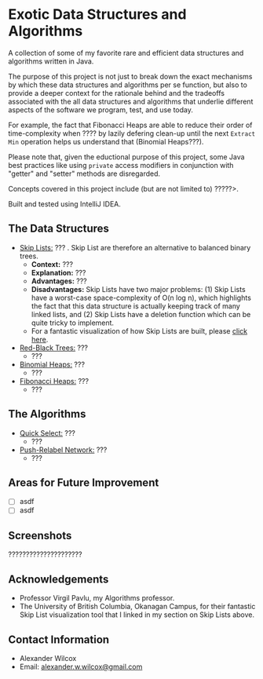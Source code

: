 # Exotic Data Structures and Algorithms

A collection of some of my favorite rare and efficient data structures and algorithms written in Java.


The purpose of this project is not just to break down the exact mechanisms by which these data structures and algorithms per se function, but also to provide a deeper context for the rationale behind and the tradeoffs associated with the all data structures and algorithms that underlie different aspects of the software we program, test, and use today.

For example, the fact that Fibonacci Heaps are able to reduce their order of time-complexity when ???? by lazily defering clean-up until the next `Extract Min` operation helps us understand that (Binomial Heaps???).


Please note that, given the eductional purpose of this project, some Java best practices like using `private` access modifiers in conjunction with "getter" and "setter" methods are disregarded.

Concepts covered in this project include (but are not limited to) ?????>. 

Built and tested using IntelliJ IDEA. 

## The Data Structures
- <ins>Skip Lists:</ins> ???     . Skip List are therefore an alternative to balanced binary trees.
  - **Context:** ???
  - **Explanation:** ???
  - **Advantages:** ???
  - **Disadvantages:** Skip Lists have two major problems: (1) Skip Lists have a worst-case space-complexity of O(n log n), which highlights the fact that this data structure is actually keeping track of many linked lists, and (2) Skip Lists have a deletion function which can be quite tricky to implement. 
  - For a fantastic visualization of how Skip Lists are built, please [click here](https://cmps-people.ok.ubc.ca/ylucet/DS/SkipList.html "UBC Skip List Visualization"). 
- <ins>Red-Black Trees:</ins> ???
  - ???
- <ins>Binomial Heaps:</ins> ???
  - ???
- <ins>Fibonacci Heaps:</ins> ???
  - ???

## The Algorithms
- <ins>Quick Select:</ins> ???
  - ???
- <ins>Push-Relabel Network:</ins> ???
  - ???

## Areas for Future Improvement
- [ ] asdf
- [ ] asdf

## Screenshots

?????????????????????

## Acknowledgements

- Professor Virgil Pavlu, my Algorithms professor.
- The University of British Columbia, Okanagan Campus, for their fantastic Skip List visualization tool that I linked in my section on Skip Lists above.  

## Contact Information
- Alexander Wilcox
- Email: alexander.w.wilcox@gmail.com
